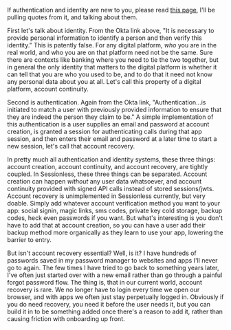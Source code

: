 If authentication and identity are new to you, please read [this page](https://www.okta.com/identity-101/identification-vs-authentication/#:~:text=Identification%20is%20the%20act%20of,access%20to%20systems%20or%20privileges.), I'll be pulling quotes from it, and talking about them. 

First let's talk about identity. From the Okta link above, "It is necessary to provide personal information to identify a person and then verify this identity." This is patently false. For any digital platform, _who_ you are in the real world, and who you are on that platform need not be the same. Sure there are contexts like banking where you need to tie the two together, but in general the only identity that matters to the digital platform is whether it can tell that you are who you used to be, and to do that it need not know any personal data about you at all. Let's call this property of a digital platform, account continuity. 

Second is authentication. Again from the Okta link, "Authentication...is initiated to match a user with previously provided information to ensure that they are indeed the person they claim to be." A simple implementation of this authentication is a user supplies an email and password at account creation, is granted a session for authenticating calls during that app session, and then enters their email and password at a later time to start a new session, let's call that account recovery. 

In pretty much all authentication and identity systems, these three things: account creation, account continuity, and account recovery, are tightly coupled. In Sessionless, these three things can be separated. Account creation can happen _without_ any user data whatsoever, and account continuity provided with signed API calls instead of stored sessions/jwts. Account recovery is unimplemented in Sessionless currently, but very doable. Simply add whatever account verification method you want to your app: social signin, magic links, sms codes, private key cold storage, backup codes, heck even passwords if you want. But what's interesting is you don't have to add that at account creation, so you can have a user add their backup method more organically as they learn to use your app, lowering the barrier to entry.

But isn't account recovery essential? Well, is it? I have hundreds of passwords saved in my password manager to websites and apps I'll never go to again. The few times I have tried to go back to something years later, I've often just started over with a new email rather than go through a painful forgot password flow. The thing is, that in our current world, account recovery is rare. We no longer have to login every time we open our browser, and with apps we often just stay perpetually logged in. Obviously if you do need recovery, you need it before the user needs it, but you can build it in to be something added once there's a reason to add it, rather than causing friction with onboarding up front. 
